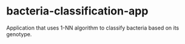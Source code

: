 # bacteria-classification-app
Application that uses 1-NN algorithm to classify bacteria based on its genotype.
